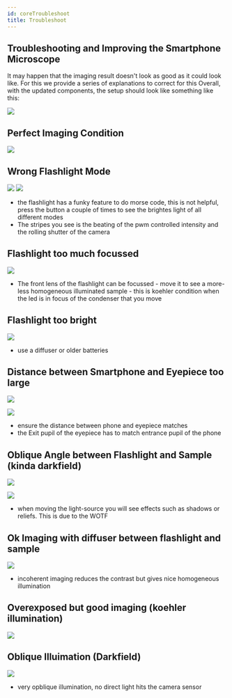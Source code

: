 ```yaml
---
id: coreTroubleshoot
title: Troubleshoot
---
```




## Troubleshooting and Improving the Smartphone Microscope

It may happen that the imaging result doesn't look as good as it could look like. For this we provide a series of explanations to correct for this
Overall, with the updated components, the setup should look like something like this:

![](../IMAGES/SmartphoneMicroscopeTroubleshoot_11.jpeg)

## Perfect Imaging Condition

![](../IMAGES/SmartphoneMicroscopeTroubleshoot_10.jpeg)

## Wrong Flashlight Mode

![](../IMAGES/flashlightmodes.png)
![](../IMAGES/SmartphoneMicroscopeTroubleshoot_9.jpeg)
- the flashlight has a funky feature to do morse code, this is not helpful, press the button a couple of times to see the brightes light of all different modes
- The stripes you see is the beating of the pwm controlled intensity and the rolling shutter of the camera

## Flashlight too much focussed
![](../IMAGES/SmartphoneMicroscopeTroubleshoot_8.jpeg)

- The front lens of the flashlight can be focussed - move it to see a more-less homogeneous illuminated sample - this is koehler condition when the led is in focus of the condenser that you move

## Flashlight too bright

![](../IMAGES/SmartphoneMicroscopeTroubleshoot_7.jpeg)
- use a diffuser or older batteries

## Distance between Smartphone and Eyepiece too large

![](../IMAGES/SmartphoneMicroscopeTroubleshoot_6.jpeg)

![](../IMAGES/distancematch.png)

- ensure the distance between phone and eyepiece matches
- the Exit pupil of the eyepiece has to match entrance pupil of the phone



## Oblique Angle between Flashlight and Sample (kinda darkfield)

![](../IMAGES/SmartphoneMicroscopeTroubleshoot_5.jpeg)

![](../IMAGES/obliquelight.png)

- when moving the light-source you will see effects such as shadows or reliefs. This is due to the WOTF

## Ok Imaging with diffuser between flashlight and sample

![](../IMAGES/SmartphoneMicroscopeTroubleshoot_4.jpeg)

- incoherent imaging reduces the contrast but gives nice homogeneous illumination

## Overexposed but good imaging (koehler illumination)

![](../IMAGES/SmartphoneMicroscopeTroubleshoot_3.jpeg)

## Oblique Illuimation (Darkfield)

![](../IMAGES/SmartphoneMicroscopeTroubleshoot_2.jpeg)

- very opblique illumination, no direct light hits the camera sensor
